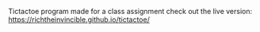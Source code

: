 Tictactoe program made for a class assignment
check out the live version:
https://richtheinvincible.github.io/tictactoe/

